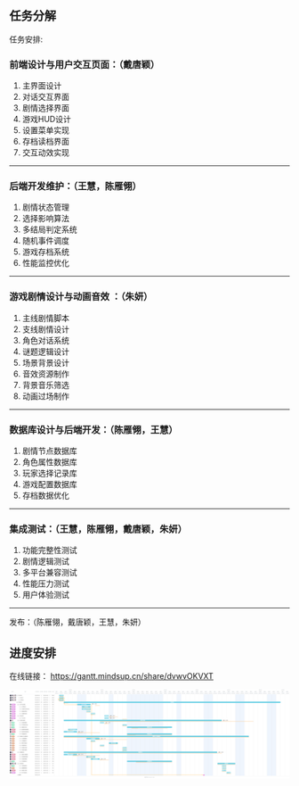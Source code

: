 ## 任务分解
任务安排:
### 前端设计与用户交互页面：（戴唐颖）
1. 主界面设计
2. 对话交互界面
3. 剧情选择界面
4. 游戏HUD设计
5. 设置菜单实现
6. 存档读档界面
7. 交互动效实现
<hr>

### 后端开发维护：（王慧，陈雁翎）
1. 剧情状态管理
2. 选择影响算法
3. 多结局判定系统
4. 随机事件调度
5. 游戏存档系统
6. 性能监控优化
<hr>

### 游戏剧情设计与动画音效 ：（朱妍）
1. 主线剧情脚本
2. 支线剧情设计
3. 角色对话系统
4. 谜题逻辑设计
5. 场景背景设计
6. 音效资源制作
7. 背景音乐筛选
8.  动画过场制作
<hr>

### 数据库设计与后端开发：（陈雁翎，王慧）
1. 剧情节点数据库
2. 角色属性数据库
3. 玩家选择记录库
4. 游戏配置数据库
5. 存档数据优化
<hr>


### 集成测试：（王慧，陈雁翎，戴唐颖，朱妍）
1. 功能完整性测试
2. 剧情逻辑测试
3. 多平台兼容测试
4. 性能压力测试
5. 用户体验测试
<hr>

发布：（陈雁翎，戴唐颖，王慧，朱妍）

## 进度安排
在线链接：
https://gantt.mindsup.cn/share/dvwvOKVXT

![进度安排](进度计划.png)